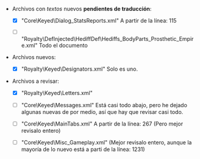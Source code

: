 
* Archivos con *textos* nuevos **pendientes de traducción**:

	* [x] "Core\Keyed\Dialog_StatsReports.xml"												A partir de la línea: 115
	
	* [ ] "Royalty\DefInjected\HediffDef\Hediffs_BodyParts_Prosthetic_Empire.xml"			Todo el documento	
			



* Archivos nuevos:

	* [x] "Royalty\Keyed\Designators.xml"				Solo es uno.

* Archivos a revisar:

	* [x] "Royalty\Keyed\Letters.xml"

	* [ ] "Core\Keyed\Messages.xml"			Está casi todo abajo, pero he dejado algunas nuevas de por medio, así que hay que revisar casi todo.

	* [ ] "Core\Keyed\MainTabs.xml"			A partir de la línea: 267 (Pero mejor revisalo entero)

	* [ ] "Core\Keyed\Misc_Gameplay.xml"	(Mejor revisalo entero, aunque la mayoría de lo nuevo está a parti de la línea: 1231)

